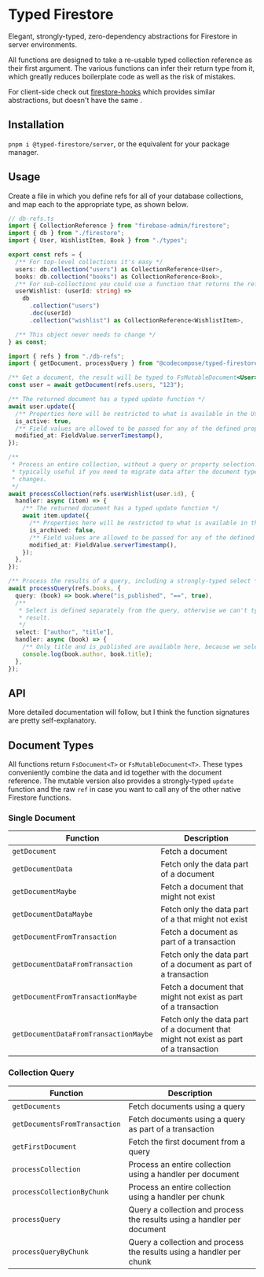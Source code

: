 # Typed Firestore

Elegant, strongly-typed, zero-dependency abstractions for Firestore in server
environments.

All functions are designed to take a re-usable typed collection reference as
their first argument. The various functions can infer their return type from it,
which greatly reduces boilerplate code as well as the risk of mistakes.

For client-side check out
[firestore-hooks](https://github.com/0x80/firestore-hooks) which provides
similar abstractions, but doesn't have the same .

## Installation

`pnpm i @typed-firestore/server`, or the equivalent for your package manager.

## Usage

Create a file in which you define refs for all of your database collections, and
map each to the appropriate type, as shown below.

```ts
// db-refs.ts
import { CollectionReference } from "firebase-admin/firestore";
import { db } from "./firestore";
import { User, WishlistItem, Book } from "./types";

export const refs = {
  /** For top-level collections it's easy */
  users: db.collection("users") as CollectionReference<User>,
  books: db.collection("books") as CollectionReference<Book>,
  /** For sub-collections you could use a function that returns the reference. */
  userWishlist: (userId: string) =>
    db
      .collection("users")
      .doc(userId)
      .collection("wishlist") as CollectionReference<WishlistItem>,

  /** This object never needs to change */
} as const;
```

```ts
import { refs } from "./db-refs";
import { getDocument, processQuery } from "@codecompose/typed-firestore";

/** Get a document, the result will be typed to FsMutableDocument<User> */
const user = await getDocument(refs.users, "123");

/** The returned document has a typed update function */
await user.update({
  /** Properties here will be restricted to what is available in the User type */
  is_active: true,
  /** Field values are allowed to be passed for any of the defined properties */
  modified_at: FieldValue.serverTimestamp(),
});

/**
 * Process an entire collection, without a query or property selection. This is
 * typically useful if you need to migrate data after the document type
 * changes.
 */
await processCollection(refs.userWishlist(user.id), {
  handler: async (item) => {
    /** The returned document has a typed update function */
    await item.update({
      /** Properties here will be restricted to what is available in the type */
      is_archived: false,
      /** Field values are allowed to be passed for any of the defined properties */
      modified_at: FieldValue.serverTimestamp(),
    });
  },
});

/** Process the results of a query, including a strongly-typed select */
await processQuery(refs.books, {
  query: (book) => book.where("is_published", "==", true),
  /**
   * Select is defined separately from the query, otherwise we can't type the
   * result.
   */
  select: ["author", "title"],
  handler: async (book) => {
    /** Only title and is_published are available here, because we selected them. */
    console.log(book.author, book.title);
  },
});
```

## API

More detailed documentation will follow, but I think the function signatures are
pretty self-explanatory.

## Document Types

All functions return `FsDocument<T>` or `FsMutableDocument<T>`. These types
conveniently combine the data and id together with the document reference. The
mutable version also provides a strongly-typed `update` function and the raw
`ref` in case you want to call any of the other native Firestore functions.

### Single Document

| Function                              | Description                                                                          |
| ------------------------------------- | ------------------------------------------------------------------------------------ |
| `getDocument`                         | Fetch a document                                                                     |
| `getDocumentData`                     | Fetch only the data part of a document                                               |
| `getDocumentMaybe`                    | Fetch a document that might not exist                                                |
| `getDocumentDataMaybe`                | Fetch only the data part of a that might not exist                                   |
| `getDocumentFromTransaction`          | Fetch a document as part of a transaction                                            |
| `getDocumentDataFromTransaction`      | Fetch only the data part of a document as part of a transaction                      |
| `getDocumentFromTransactionMaybe`     | Fetch a document that might not exist as part of a transaction                       |
| `getDocumentDataFromTransactionMaybe` | Fetch only the data part of a document that might not exist as part of a transaction |

### Collection Query

| Function                      | Description                                                             |
| ----------------------------- | ----------------------------------------------------------------------- |
| `getDocuments`                | Fetch documents using a query                                           |
| `getDocumentsFromTransaction` | Fetch documents using a query as part of a transaction                  |
| `getFirstDocument`            | Fetch the first document from a query                                   |
| `processCollection`           | Process an entire collection using a handler per document               |
| `processCollectionByChunk`    | Process an entire collection using a handler per chunk                  |
| `processQuery`                | Query a collection and process the results using a handler per document |
| `processQueryByChunk`         | Query a collection and process the results using a handler per chunk    |
